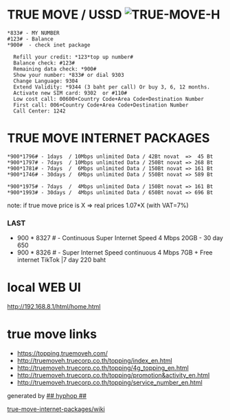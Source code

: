 # TRUE MOVE / USSD ![TRUE-MOVE-H](https://topping.truemoveh.com/assets/topping/images/svg/icon_fb&true.png)

    *833# - MY NUMBER
    #123# - Balance
    *900#  - check inet package
    
      Refill your credit: *123*top up number#
      Balance check: #123#
      Remaining data check: *900#
      Show your number: *833# or dial 9303
      Change Language: 9304
      Extend Validity: *9344 (3 baht per call) Or buy 3, 6, 12 months.
      Activate new SIM card: 9302  or #110#
      Low cost call: 00600+Country Code+Area Code+Destination Number
      First call: 006+Country Code+Area Code+Destination Number
      Call Center: 1242

# TRUE MOVE INTERNET PACKAGES

    *900*1796# - 1days  / 10Mbps unlimited Data / 42Bt novat  =>  45 Bt
    *900*1797# - 7days  / 10Mbps unlimited Data / 250Bt novat => 268 Bt
    *900*1781# - 7days  /  6Mbps unlimited Data / 150Bt novat => 161 Bt
    *900*1746# - 30days /  6Mbps unlimited Data / 550Bt novat => 589 Bt

    *900*1975# - 7days  /  4Mbps unlimited Data / 150Bt novat => 161 Bt
    *900*1993# - 30days /  4Mbps unlimited Data / 650Bt novat => 696 Bt

note: if true move price is X => real prices 1.07*X (with VAT=7%)

### LAST

* 900 * 8327 # - Continuous Super Internet Speed ​​4 Mbps 20GB - 30 day 650
* 900 * 8326 # - Super Internet Speed ​​continuous 4 Mbps 7GB + Free internet TikTok |7 day 220 baht


# local WEB UI

http://192.168.8.1/html/home.html

# true move links
 
* https://topping.truemoveh.com/
* http://truemoveh.truecorp.co.th/topping/index_en.html
* http://truemoveh.truecorp.co.th/topping/4g_topping_en.html
* http://truemoveh.truecorp.co.th/topping/promotion&activity_en.html
* http://truemoveh.truecorp.co.th/topping/service_number_en.html

generated by [## hyphop ##]()

[true-move-internet-packages/wiki](https://github.com/hyphop/true-move-internet-packages/wiki)
